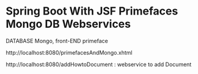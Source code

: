 Spring Boot With JSF Primefaces Mongo DB Webservices
=================================================================

DATABASE Mongo, front-END primeface

http://localhost:8080/primefacesAndMongo.xhtml


http://localhost:8080/addHowtoDocument : webservice to add Document


